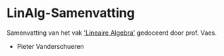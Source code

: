 # LinAlg-Samenvatting

Samenvatting van het vak ['Lineaire Algebra'](https://onderwijsaanbod.kuleuven.be/syllabi/n/G0N27AN.htm#activetab=doelstellingen_idp29072) gedoceerd door prof. Vaes.

- Pieter Vanderschueren

